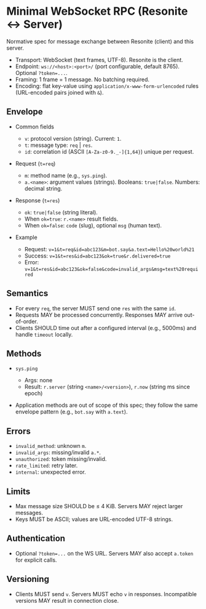 # Minimal WebSocket RPC (Resonite ↔ Server)

Normative spec for message exchange between Resonite (client) and this server.

- Transport: WebSocket (text frames, UTF-8). Resonite is the client.
- Endpoint: `ws://<host>:<port>/` (port configurable, default 8765). Optional `?token=...`.
- Framing: 1 frame = 1 message. No batching required.
- Encoding: flat key-value using `application/x-www-form-urlencoded` rules (URL-encoded pairs joined with `&`).

## Envelope

- Common fields
  - `v`: protocol version (string). Current: `1`.
  - `t`: message type: `req` | `res`.
  - `id`: correlation id (ASCII `[A-Za-z0-9._-]{1,64}`) unique per request.

- Request (`t=req`)
  - `m`: method name (e.g., `sys.ping`).
  - `a.<name>`: argument values (strings). Booleans: `true|false`. Numbers: decimal string.

- Response (`t=res`)
  - `ok`: `true|false` (string literal).
  - When `ok=true`: `r.<name>` result fields.
  - When `ok=false`: `code` (slug), optional `msg` (human text).

- Example
  - Request: `v=1&t=req&id=abc123&m=bot.say&a.text=Hello%20world%21`
  - Success: `v=1&t=res&id=abc123&ok=true&r.delivered=true`
  - Error: `v=1&t=res&id=abc123&ok=false&code=invalid_args&msg=text%20required`

## Semantics

- For every `req`, the server MUST send one `res` with the same `id`.
- Requests MAY be processed concurrently. Responses MAY arrive out-of-order.
- Clients SHOULD time out after a configured interval (e.g., 5000ms) and handle `timeout` locally.

## Methods

- `sys.ping`
  - Args: none
  - Result: `r.server` (string `<name>/<version>`), `r.now` (string ms since epoch)

- Application methods are out of scope of this spec; they follow the same envelope pattern (e.g., `bot.say` with `a.text`).

## Errors

- `invalid_method`: unknown `m`.
- `invalid_args`: missing/invalid `a.*`.
- `unauthorized`: token missing/invalid.
- `rate_limited`: retry later.
- `internal`: unexpected error.

## Limits

- Max message size SHOULD be ≤ 4 KiB. Servers MAY reject larger messages.
- Keys MUST be ASCII; values are URL-encoded UTF-8 strings.

## Authentication

- Optional `?token=...` on the WS URL. Servers MAY also accept `a.token` for explicit calls.

## Versioning

- Clients MUST send `v`. Servers MUST echo `v` in responses. Incompatible versions MAY result in connection close.
